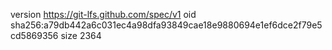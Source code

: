 version https://git-lfs.github.com/spec/v1
oid sha256:a79db442a6c031ec4a98dfa93849cae18e9880694e1ef6dce2f79e5cd5869356
size 2364

